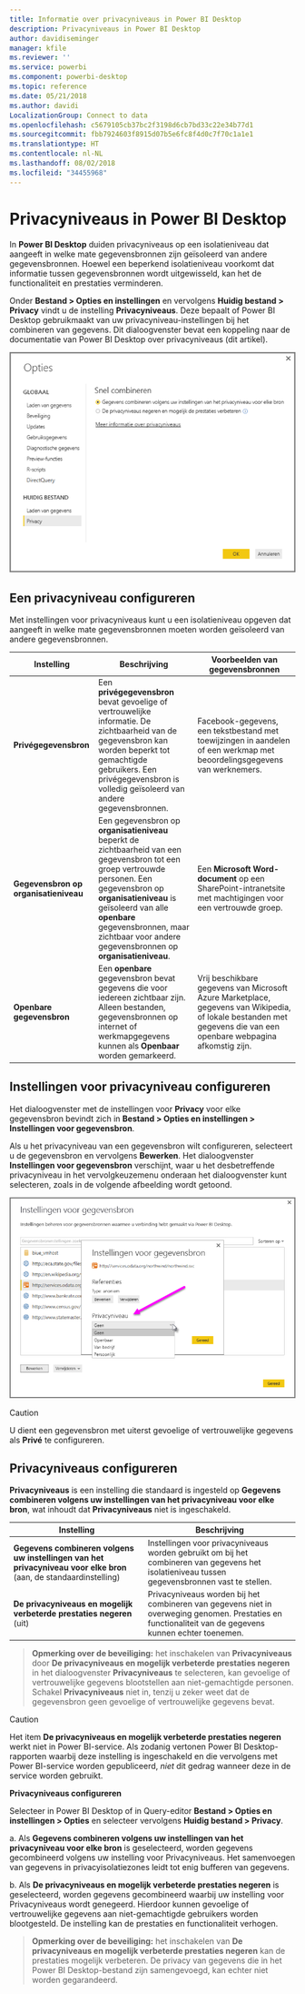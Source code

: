 ```yaml
---
title: Informatie over privacyniveaus in Power BI Desktop
description: Privacyniveaus in Power BI Desktop
author: davidiseminger
manager: kfile
ms.reviewer: ''
ms.service: powerbi
ms.component: powerbi-desktop
ms.topic: reference
ms.date: 05/21/2018
ms.author: davidi
LocalizationGroup: Connect to data
ms.openlocfilehash: c5679105cb37bc2f3198d6cb7bd33c22e34b77d1
ms.sourcegitcommit: fbb7924603f8915d07b5e6fc8f4d0c7f70c1a1e1
ms.translationtype: HT
ms.contentlocale: nl-NL
ms.lasthandoff: 08/02/2018
ms.locfileid: "34455968"
---
```

# <a name="power-bi-desktop-privacy-levels"></a>Privacyniveaus in Power BI Desktop
In **Power BI Desktop** duiden privacyniveaus op een isolatieniveau dat aangeeft in welke mate gegevensbronnen zijn geïsoleerd van andere gegevensbronnen. Hoewel een beperkend isolatieniveau voorkomt dat informatie tussen gegevensbronnen wordt uitgewisseld, kan het de functionaliteit en prestaties verminderen.

Onder **Bestand > Opties en instellingen** en vervolgens **Huidig bestand > Privacy** vindt u de instelling **Privacyniveaus**. Deze bepaalt of Power BI Desktop gebruikmaakt van uw privacyniveau-instellingen bij het combineren van gegevens. Dit dialoogvenster bevat een koppeling naar de documentatie van Power BI Desktop over privacyniveaus (dit artikel).

![](media/desktop-privacy-levels/desktop_privacylevels1.png)

## <a name="configure-a-privacy-level"></a>Een privacyniveau configureren
Met instellingen voor privacyniveaus kunt u een isolatieniveau opgeven dat aangeeft in welke mate gegevensbronnen moeten worden geïsoleerd van andere gegevensbronnen.

| Instelling | Beschrijving | Voorbeelden van gegevensbronnen |
| --- | --- | --- |
| **Privégegevensbron** |Een **privégegevensbron** bevat gevoelige of vertrouwelijke informatie. De zichtbaarheid van de gegevensbron kan worden beperkt tot gemachtigde gebruikers. Een privégegevensbron is volledig geïsoleerd van andere gegevensbronnen. |Facebook-gegevens, een tekstbestand met toewijzingen in aandelen of een werkmap met beoordelingsgegevens van werknemers. |
| **Gegevensbron op organisatieniveau** |Een gegevensbron op **organisatieniveau** beperkt de zichtbaarheid van een gegevensbron tot een groep vertrouwde personen. Een gegevensbron op **organisatieniveau** is geïsoleerd van alle **openbare** gegevensbronnen, maar zichtbaar voor andere gegevensbronnen op **organisatieniveau**. |Een **Microsoft Word-document** op een SharePoint-intranetsite met machtigingen voor een vertrouwde groep. |
| **Openbare gegevensbron** |Een **openbare** gegevensbron bevat gegevens die voor iedereen zichtbaar zijn. Alleen bestanden, gegevensbronnen op internet of werkmapgegevens kunnen als **Openbaar** worden gemarkeerd. |Vrij beschikbare gegevens van Microsoft Azure Marketplace, gegevens van Wikipedia, of lokale bestanden met gegevens die van een openbare webpagina afkomstig zijn. |

## <a name="configure-privacy-level-settings"></a>Instellingen voor privacyniveau configureren
Het dialoogvenster met de instellingen voor **Privacy** voor elke gegevensbron bevindt zich in **Bestand > Opties en instellingen > Instellingen voor gegevensbron**.

Als u het privacyniveau van een gegevensbron wilt configureren, selecteert u de gegevensbron en vervolgens **Bewerken**. Het dialoogvenster **Instellingen voor gegevensbron** verschijnt, waar u het desbetreffende privacyniveau in het vervolgkeuzemenu onderaan het dialoogvenster kunt selecteren, zoals in de volgende afbeelding wordt getoond.

![](media/desktop-privacy-levels/desktop_privacylevels2.png)

> [!CAUTION]
> U dient een gegevensbron met uiterst gevoelige of vertrouwelijke gegevens als **Privé** te configureren.
> 

## <a name="configure-privacy-levels"></a>Privacyniveaus configureren
**Privacyniveaus** is een instelling die standaard is ingesteld op **Gegevens combineren volgens uw instellingen van het privacyniveau voor elke bron**, wat inhoudt dat **Privacyniveaus** niet is ingeschakeld.

| Instelling | Beschrijving |
| --- | --- |
| **Gegevens combineren volgens uw instellingen van het privacyniveau voor elke bron** (aan, de standaardinstelling) |Instellingen voor privacyniveaus worden gebruikt om bij het combineren van gegevens het isolatieniveau tussen gegevensbronnen vast te stellen. |
| **De privacyniveaus en mogelijk verbeterde prestaties negeren** (uit) |Privacyniveaus worden bij het combineren van gegevens niet in overweging genomen. Prestaties en functionaliteit van de gegevens kunnen echter toenemen. |

> **Opmerking over de beveiliging:** het inschakelen van **Privacyniveaus** door **De privacyniveaus en mogelijk verbeterde prestaties negeren** in het dialoogvenster **Privacyniveaus** te selecteren, kan gevoelige of vertrouwelijke gegevens blootstellen aan niet-gemachtigde personen. Schakel **Privacyniveaus** niet in, tenzij u zeker weet dat de gegevensbron geen gevoelige of vertrouwelijke gegevens bevat.
> 
> 

> [!CAUTION]
> Het item **De privacyniveaus en mogelijk verbeterde prestaties negeren** werkt niet in Power BI-service. Als zodanig vertonen Power BI Desktop-rapporten waarbij deze instelling is ingeschakeld en die vervolgens met Power BI-service worden gepubliceerd, *niet* dit gedrag wanneer deze in de service worden gebruikt.
> 

**Privacyniveaus configureren**

Selecteer in Power BI Desktop of in Query-editor **Bestand > Opties en instellingen > Opties** en selecteer vervolgens **Huidig bestand > Privacy**.

a. Als **Gegevens combineren volgens uw instellingen van het privacyniveau voor elke bron** is geselecteerd, worden gegevens gecombineerd volgens uw instelling voor Privacyniveaus. Het samenvoegen van gegevens in privacyisolatiezones leidt tot enig bufferen van gegevens.

b. Als **De privacyniveaus en mogelijk verbeterde prestaties negeren** is geselecteerd, worden gegevens gecombineerd waarbij uw instelling voor Privacyniveaus wordt genegeerd. Hierdoor kunnen gevoelige of vertrouwelijke gegevens aan niet-gemachtigde gebruikers worden blootgesteld. De instelling kan de prestaties en functionaliteit verhogen.

> **Opmerking over de beveiliging:** het inschakelen van **De privacyniveaus en mogelijk verbeterde prestaties negeren** kan de prestaties mogelijk verbeteren. De privacy van gegevens die in het Power BI Desktop-bestand zijn samengevoegd, kan echter niet worden gegarandeerd.
> 
> 

